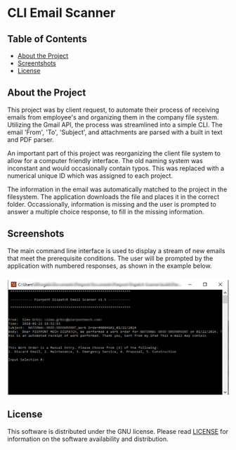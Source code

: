 
# CLI Email Scanner

## Table of Contents

* [About the Project](#About-the-Project)
* [Screentshots](#Screenshots)
* [License](#License)

## About the Project

This project was by client request, to automate their process of receiving emails from employee's and organizing them in the company file system. Utilizing the Gmail API, the process was streamlined into a simple CLI. The email 'From', 'To', 'Subject', and attachments are parsed with a built in text and PDF parser. 

An important part of this project was reorganizing the client file system to allow for a computer friendly interface. The old naming system was inconstant and would occasionally contain typos. This was replaced with a numerical unique ID which was assigned to each project.

The information in the email was automatically matched to the project in the filesystem. The application downloads the file and places it in the correct folder. Occassionally, information is missing and the user is prompted to answer a multiple choice response, to fill in the missing information.

## Screenshots

The main command line interface is used to display a stream of new emails that meet the prerequisite conditions. The user will be prompted by the application with numbered responses, as shown in the example below.


<img src="https://raw.githubusercontent.com/andrew-drogalis/CLI-Email-Scanner/main/screenshots/Email_Scanner.PNG" alt="CLI-Email-
Scanner-Screenshot" style="width: 850px; padding-top: 10px;">


## License

This software is distributed under the GNU license. Please read [LICENSE](https://github.com/andrew-drogalis/CLI-Email-Scanner/blob/main/LICENSE) for information on the software availability and distribution.
